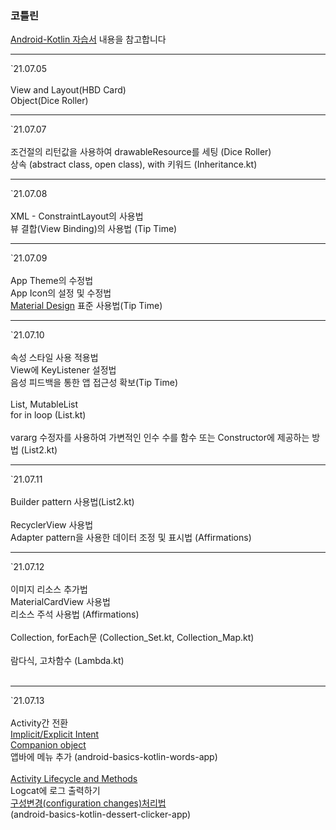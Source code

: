 <h3>코틀린</h3>
<p>
    <a href="https://developer.android.com/kotlin?hl=ko">Android-Kotlin 자습서</a> 내용을 참고합니다
</p>
<p>
    <hr>
    `21.07.05 <br><br>
    View and Layout(HBD Card)<br>
    Object(Dice Roller)<br>
    <hr>
    `21.07.07 <br><br>
    조건절의 리턴값을 사용하여 drawableResource를 세팅 (Dice Roller)<br>
    상속 (abstract class, open class), with 키워드 (Inheritance.kt)<br>
    <hr>
    `21.07.08 <br><br>
    XML - ConstraintLayout의 사용법<br>
    뷰 결합(View Binding)의 사용법 (Tip Time)<br>
    <hr>
    `21.07.09 <br><br>
    App Theme의 수정법 <br>
    App Icon의 설정 및 수정법<br>
    <a href ="https://material.io/">Material Design</a> 표준 사용법(Tip Time)<br>
    <hr>
    `21.07.10 <br><br>
    속성 스타일 사용 적용법<br>
    View에 KeyListener 설정법<br>
    음성 피드백을 통한 앱 접근성 확보(Tip Time)<br><br>
    List, MutableList <br>
    for in loop (List.kt)<br><br>
    vararg 수정자를 사용하여 가변적인 인수 수를 함수 또는 Constructor에 제공하는 방법 (List2.kt)<br>
    <hr>
    `21.07.11 <br><br>
    Builder pattern 사용법(List2.kt)<br><br>
    RecyclerView 사용법<br>
    Adapter pattern을 사용한 데이터 조정 및 표시법 (Affirmations)<br>
    <hr>
    `21.07.12 <br><br>
    이미지 리소스 추가법<br>
    MaterialCardView 사용법<br>
    리소스 주석 사용법 (Affirmations)<br><br>
    Collection, forEach문 (Collection_Set.kt, Collection_Map.kt)<br><br>
    람다식, 고차함수 (Lambda.kt)<br><br>
    <hr>
    `21.07.13 <br><br>
    Activity간 전환 <br>
    <a href = "https://developer.android.com/guide/components/intents-filters?hl=ko">Implicit/Explicit Intent </a><br>
    <a href = "https://kotlinlang.org/docs/object-declarations.html#companion-objects">Companion object </a><br>
    앱바에 메뉴 추가 (android-basics-kotlin-words-app)<br><br>
    <a href = "https://developer.android.com/guide/components/activities/activity-lifecycle?hl=ko"> Activity Lifecycle and Methods</a><br>
    Logcat에 로그 출력하기<br>
    <a href = "https://developer.android.com/guide/topics/resources/runtime-changes?hl=ko">구성변경(configuration changes)처리법</a><br>
    (android-basics-kotlin-dessert-clicker-app)<br>
</p>
